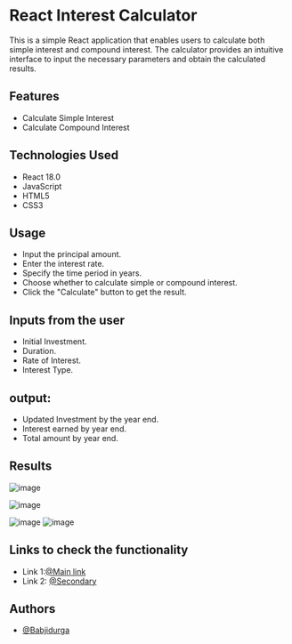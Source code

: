 # React Interest Calculator

This is a simple React application that enables users to calculate both simple interest and compound interest. The calculator provides an intuitive interface to input the necessary parameters and obtain the calculated results.

## Features

- Calculate Simple Interest
- Calculate Compound Interest

## Technologies Used
- React 18.0
- JavaScript
- HTML5
- CSS3

## Usage

- Input the principal amount.
- Enter the interest rate.
- Specify the time period in years.
- Choose whether to calculate simple or compound interest.
- Click the "Calculate" button to get the result.
  
##  Inputs from the user
- Initial Investment.
- Duration.
- Rate of Interest.
- Interest Type.

## output:
-  Updated Investment by the year end.
-  Interest earned by year end.
-  Total amount by year end.

## Results

![image](https://github.com/Babjidurga/Investment-calculator/assets/113676689/677f7724-16f0-4a73-b139-58c5310d4120)

![image](https://github.com/Babjidurga/Investment-calculator/assets/113676689/c71ada0b-e992-42c5-aa47-50b7383c9db9)


![image](https://github.com/Babjidurga/Investment-calculator/assets/113676689/f9aae9fd-6e4c-477c-b74f-f5a845b3d65f)
![image](https://github.com/Babjidurga/Investment-calculator/assets/113676689/9aa5e81d-d76f-4c34-b6a8-54ab3e71dca1)

## Links to check the functionality 

- Link 1:[@Main link](https://investment-calculator-git-main-babjidurga.vercel.app/)
- Link 2: [@Secondary](https://investment-calculator-beta.vercel.app/)

## Authors

- [@Babjidurga](https://github.com/Babjidurga)
